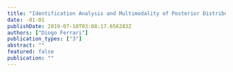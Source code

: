 ```yaml
---
title: "Identification Analysis and Multimodality of Posterior Distribution in Bayesian Models"
date: -01-01
publishDate: 2019-07-10T03:08:17.656283Z
authors: ["Diogo Ferrari"]
publication_types: ["3"]
abstract: ""
featured: false
publication: ""
---
```


